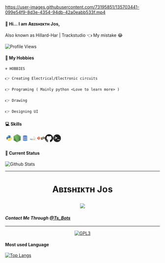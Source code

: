 

https://user-images.githubusercontent.com/73195851/135703441-099e54f9-8d3e-4354-94db-42a0eabb533f.mp4



<!--
**Hillard-har/Hillard-Har** is a ✨ _special_ ✨ repository because its `README.md` (this file) appears on your GitHub profile.

Here are some ideas to get you started:

- 🔭 I’m currently working on ...
- 🌱 I’m currently learning ...
- 👯 I’m looking to collaborate on ...
- 🤔 I’m looking for help with ...
- 💬 Ask me about ...
- 📫 How to reach me: ...
-->




<!--
**Hillard Har/HH** is a ✨ _special_ ✨ repository because its `README.md` (this file) appears on your GitHub profile.

Here are some ideas to get you started:

- 🔭 I’m currently working on ...
- 🌱 I’m currently learning ...
- 👯 I’m looking to collaborate on ...
- 🤔 I’m looking for help with ...
- 💬 Ask me about ...
- 📫 How to reach me: ...
-->


#### 👋 Hi... I am Aʙɪsʜɪᴋᴛʜ Jᴏs, 

Also known as Hillard-Har | Trackstudio 👈 My mistake 😂



![Profile Views](https://hits.seeyoufarm.com/api/count/incr/badge.svg?url=https://github.com/Hillard-Har/&title=Profile%20Views)



#### 🥰 My Hobbies 

```
⚜️ HOBBIES 

👉 Creating Electrical/Electronic circuits

👉 Programing ( Mainly python <Love to learn more> ) 

👉 Drawing 

👉 Designing UI
```


#### 💻 Skills 

<img align="left" alt="Python" width="26px" src="https://raw.githubusercontent.com/github/explore/80688e429a7d4ef2fca1e82350fe8e3517d3494d/topics/python/python.png" />
<img align="left" alt="Node.js" width="26px" src="https://raw.githubusercontent.com/github/explore/80688e429a7d4ef2fca1e82350fe8e3517d3494d/topics/nodejs/nodejs.png" />
<img align="left" alt="SQL" width="26px" src="https://raw.githubusercontent.com/github/explore/80688e429a7d4ef2fca1e82350fe8e3517d3494d/topics/sql/sql.png" />
<img align="left" alt="MySQL" width="26px" src="https://raw.githubusercontent.com/github/explore/80688e429a7d4ef2fca1e82350fe8e3517d3494d/topics/mysql/mysql.png" />
<img align="left" alt="Git" width="26px" src="https://raw.githubusercontent.com/github/explore/80688e429a7d4ef2fca1e82350fe8e3517d3494d/topics/git/git.png" />
<img align="left" alt="GitHub" width="26px" src="https://raw.githubusercontent.com/github/explore/78df643247d429f6cc873026c0622819ad797942/topics/github/github.png" />
<img align="left" alt="HTML5" width="26px" src="https://raw.githubusercontent.com/github/explore/80688e429a7d4ef2fca1e82350fe8e3517d3494d/topics/terminal/terminal.png" />

</br>
</br>



#### 🔰 Current Status

![Github Stats](https://github-readme-stats.vercel.app/api?username=Hillard-Har&show_icons=true&include_all_commits=true&theme=monokai&cache_seconds=86400)

___


# <p align="center">Aʙɪsʜɪᴋᴛʜ Jᴏs

[<p align="center">
<img src="https://telegra.ph/file/e59cf7c2d8cea81680e46.jpg">](https://telegram.dog/Trackstudio)



#### <i>Contact Me Through [@Ts_Bots](https://telegram.me/Ts_bots)</i> 

---

<p align="center">
    <a href="https://t.me/Trackstudio">
        <img alt="GPL3" src ="https://telegra.ph/file/c4f778ccfc576a954dd20.gif" width="340" height="214"/>
    </a>
</p>


#### Most used Language 

[![Top Langs](https://github-readme-stats.vercel.app/api/top-langs/?username=Hillard-har&layout=compact)](https://github.com/Hillard-har)
<br />
<br />
